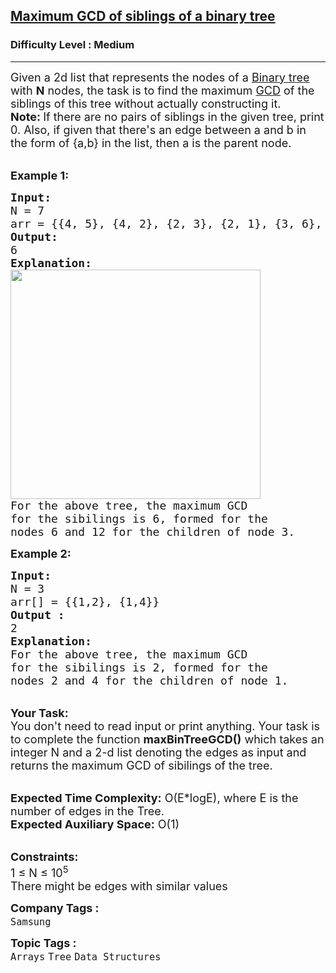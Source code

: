 <h2><a href="https://www.geeksforgeeks.org/problems/maximum-gcd-of-siblings-of-a-binary-tree/1?page=1&category=Tree&difficulty=Medium&sortBy=difficulty">Maximum GCD of siblings of a binary tree</a></h2><h3>Difficulty Level : Medium</h3><hr><div class="problems_problem_content__Xm_eO"><p><span style="font-size: 18px;">Given a 2d list that represents the nodes of a <a href="https://www.geeksforgeeks.org/binary-tree-data-structure/">Binary tree</a> with <strong>N</strong> nodes, the task is to find the maximum <a href="https://www.geeksforgeeks.org/c-program-find-gcd-hcf-two-numbers/">GCD</a> of the siblings of this tree without actually constructing it.<br><strong>Note: </strong>If there are no pairs of siblings in the given tree, print 0. Also, if given that there's an edge between a and b in the form of {a,b} in the list, then a is the parent node.</span></p>
<p><br><span style="font-size: 18px;"><strong>Example 1:</strong></span></p>
<pre><span style="font-size: 18px;"><strong>Input:
</strong>N = 7
arr = {{4, 5}, {4, 2}, {2, 3}, {2, 1}, {3, 6}, {3, 12}}
<strong>Output:
</strong>6
<strong>Explanation:</strong>
</span><img style="height: 367px; width: 400px;" src="https://media.geeksforgeeks.org/img-practice/PROD/addEditProblem/706340/Web/Other/ed5aea1d-c652-439f-b288-a2c013c1f0c1_1685087770.png" alt="">
<span style="font-size: 18px;">For the above tree, the maximum GCD
for the sibilings is 6, formed for the
nodes 6 and 12 for the children of node 3.</span>
</pre>
<div><span style="font-size: 18px;"><strong>Example 2:</strong></span></div>
<pre><span style="font-size: 18px;"><strong>Input:
</strong>N = 3
arr[] = {{1,2}, {1,4}} 
<strong>Output :</strong>
2</span>
<span style="font-size: 18px;"><strong>Explanation:</strong>
</span><img src="https://media.geeksforgeeks.org/img-practice/PROD/addEditProblem/706340/Web/Other/9b440579-82d9-4460-8fed-21d07d75bfa5_1685087771.png" alt="">
<span style="font-size: 18px;">For the above tree, the maximum GCD
for the sibilings is 2, formed for the
nodes 2 and 4 for the children of node 1.</span>
</pre>
<p><br><span style="font-size: 18px;"><strong>Your Task:&nbsp;&nbsp;</strong><br>You don't need to read input or print anything. Your task is to complete the function <strong>maxBinTreeGCD()</strong>&nbsp;which takes an integer N and a 2-d list denoting the edges as input and returns the maximum GCD of sibilings of the tree.</span></p>
<p><br><span style="font-size: 18px;"><strong>Expected Time Complexity:</strong> O(E*logE), where E is the number of edges in the Tree.<br><strong>Expected Auxiliary Space:</strong> O(1)</span></p>
<p><br><span style="font-size: 18px;"><strong>Constraints:</strong><br>1 ≤ N ≤ 10<sup>5</sup><br>There might be edges with similar values</span></p></div><p><span style=font-size:18px><strong>Company Tags : </strong><br><code>Samsung</code>&nbsp;<br><p><span style=font-size:18px><strong>Topic Tags : </strong><br><code>Arrays</code>&nbsp;<code>Tree</code>&nbsp;<code>Data Structures</code>&nbsp;